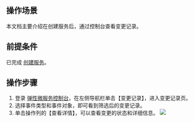 ## 操作场景
本文档主要介绍在创建服务后，通过控制台查看变更记录。

## 前提条件
已完成 [创建服务](https://cloud.tencent.com/document/product/1371/53294)。

## 操作步骤
1. 登录 [弹性微服务控制台](https://console.cloud.tencent.com/tem)，在左侧导航栏单击【变更记录】，进入变更记录页。
2. 选择事件类型和事件对象，即可看到筛选后的变更记录。
3. 单击操作列的【查看详情】，可以查看变更的状态和详细信息。
![](https://main.qcloudimg.com/raw/23aeea65d5b2e3ac3a24937c317a4a5f.png)